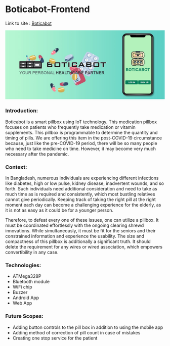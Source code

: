 # Boticabot-Frontend

Link to site : [Boticabot](https://tamimehsan.github.io/Boticabot-Frontend/dashboard.html)

![](\img\Banner2.jpg)



### Introduction:

Boticabot is a smart pillbox using IoT technology. This medication pillbox focuses on patients who frequently take medication or vitamin supplements. This pillbox is programmable to determine the quantity and timing of pills. We are offering this item in the post-COVID-19 circumstance because, just like the pre-COVID-19 period, there will be so many people who need to take medicine on time. However, it may become very much necessary after the pandemic.

### Context:

In Bangladesh, numerous individuals are experiencing different infections like diabetes, high or low pulse, kidney disease, inadvertent wounds, and so forth. Such individuals need additional consideration and need to take as much time as is required and consistently, which most bustling relatives cannot give periodically. Keeping track of taking the right pill at the right moment each day can become a challenging experience for the elderly, as it is not as easy as it could be for a younger person. 

Therefore, to defeat every one of these issues, one can utilize a pillbox. It must be coordinated effortlessly with the ongoing clearing shrewd innovations. While simultaneously, it must be fit for the seniors and their constrained information and experience the usability. The size and compactness of this pillbox is additionally a significant truth. It should delete the requirement for any wires or wired association, which empowers convertibility in any case. 

### Technologies:

- ATMega328P
- Bluetooth module
- WiFi chip
- Buzzer
- Android App
- Web App

### Future Scopes:

- Adding button controls to the pill box in addition to using the mobile app
- Adding method of correction of pill count in case of mistakes
- Creating one stop service for the patient 

